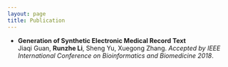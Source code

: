```yaml
---
layout: page
title: Publication
---
```


- <b>Generation of Synthetic Electronic Medical Record Text </b>  
Jiaqi Guan, **Runzhe Li**, Sheng Yu, Xuegong Zhang. *Accepted by IEEE International Conference on Bioinformatics and Biomedicine 2018*.
